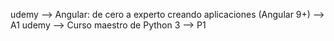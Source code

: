 udemy --> Angular: de cero a experto creando aplicaciones (Angular 9+) --> A1
udemy --> Curso maestro de Python 3 --> P1


